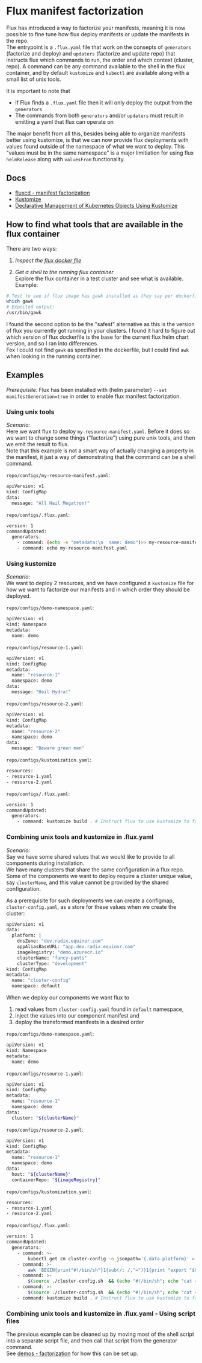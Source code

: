 # Flux manifest factorization

Flux has introduced a way to factorize your manifests, meaning it is now possible to fine tune how flux deploy manifests or update the manifests in the repo.  
The entrypoint is a `.flux.yaml` file that work on the consepts of `generators` (factorize and deploy) and `updaters` (factorize and update repo) that instructs flux which commands to run, the order and which context (cluster, repo). A command can be any command available to the shell in the flux container, and by default `kustomize` and `kubectl` are available along with a small list of unix tools.  

It is important to note that 
- If Flux finds a `.flux.yaml` file then it will only deploy the output from the `generators`
- The commands from both `generators` and/or `updaters` must result in emitting a yaml that flux can operate on

The major benefit from all this, besides being able to organize manifests better using kustomize, is that we can now provide flux deployments with values found outside of the namespace of what we want to deploy. This "values must be in the same namespace" is a major limitiation for using flux `helmRelease` along with `valuesFrom` functionality.

## Docs

- [fluxcd - manifest factorization](https://github.com/fluxcd/flux/blob/master/docs/references/fluxyaml-config-files.md)
- [Kustomize](https://kustomize.io/)
- [Declarative Management of Kubernetes Objects Using Kustomize](https://kubernetes.io/docs/tasks/manage-kubernetes-objects/kustomization/)

## How to find what tools that are available in the flux container

There are two ways:
1. _Inspect the [flux docker file](https://github.com/fluxcd/flux/blob/master/docker/Dockerfile.flux)_  
  
1. _Get a shell to the running flux container_      
  Explore the flux container in a test cluster and see what is available.  
  Example:
  ```sh
  # Test to see if flux image has gawk installed as they say per dockerfile
  which gawk
  # Expected output:
  /usr/bin/gawk
  ```

I found the second option to be the "safest" alternative as this is the version of flux you currently got running in your clusters.
I found it hard to figure out which version of flux dockerfile is the base for the current flux helm chart version, and so I ran into differences.  
Fex I could not find `gawk` as specified in the dockerfile, but I could find `awk` when looking in the running container.  


## Examples

_Prerequisite:_ Flux has been installed with (helm parameter) `--set manifestGeneration=true` in order to enable flux manifest factorization.

###  Using unix tools

_Scenario:_  
Here we want flux to deploy `my-resource-manifest.yaml`. Before it does so we want to change some things ("factorize") using pure unix tools, and then we emit the result to flux.  
Note that this example is not a smart way of actually changing a property in the manifest, it just a way of demonstrating that the command can be a shell command.

`repo/configs/my-resource-manifest.yaml`:
```sh
apiVersion: v1
kind: ConfigMap
data:
  message: "All Hail Megatron!"
```

`repo/configs/.flux.yaml`:
```sh
version: 1
commandUpdated:
  generators:
    - command: (echo -e "metadata:\n  name: demo")>> my-resource-manifest.yaml   # Add a name to the manifest
    - command: echo my-resource-manifest.yaml                                    # Emit result to flux
```

### Using kustomize

_Scenario:_  
We want to deploy 2 resources, and we have configured a `kustomize` file for how we want to factorize our manifests and in which order they should be deployed.

`repo/configs/demo-namespace.yaml`:
```sh
apiVersion: v1
kind: Namespace
metadata:
  name: demo
```

`repo/configs/resource-1.yaml`:
```sh
apiVersion: v1
kind: ConfigMap
metadata:
  name: "resource-1"
  namespace: demo  
data:
  message: "Hail Hydra!"
```

`repo/configs/resource-2.yaml`:
```sh
apiVersion: v1
kind: ConfigMap
metadata:
  name: "resource-2"
  namespace: demo  
data:
  message: "Beware green men"
```

`repo/configs/kustomization.yaml`:
```sh
resources:
- resource-1.yaml
- resource-2.yaml
```

`repo/configs/.flux.yaml`:
```sh
version: 1
commandUpdated:
  generators:
    - command: kustomize build . # Instruct flux to use kustomize to factorize the manifests and emit the result to flux
```

### Combining unix tools and kustomize in .flux.yaml

_Scenario:_  
Say we have some shared values that we would like to provide to all components during installation.  
We have many clusters that share the same configuration in a flux repo.  
Some of the components we want to deploy require a cluster unique value, say `clusterName`, and this value cannot be provided by the shared configuration.  

As a prerequisite for such deployments we can create a configmap, `cluster-config.yaml`, as a store for these values when we create the cluster:
```sh
apiVersion: v1
data:
  platform: |
    dnsZone: "dev.radix.equinor.com"
    appAliasBaseURL: "app.dev.radix.equinor.com"
    imageRegistry: "demo.azurecr.io"
    clusterName: "fancy-pants"
    clusterType: "development"
kind: ConfigMap
metadata:  
  name: "cluster-config"
  namespace: default
```

When we deploy our components we want flux to 
1. read values from `cluster-config.yaml` found in `default` namespace, 
1. inject the values into our component manifest and 
1. deploy the transformed manifests in a desired order

`repo/configs/demo-namespace.yaml`:
```sh
apiVersion: v1
kind: Namespace
metadata:
  name: demo
```

`repo/configs/resource-1.yaml`:
```sh
apiVersion: v1
kind: ConfigMap
metadata:
  name: "resource-1"
  namespace: demo  
data:
  cluster: "${clusterName}"
```

`repo/configs/resource-2.yaml`:
```sh
apiVersion: v1
kind: ConfigMap
metadata:
  name: "resource-1"
  namespace: demo  
data:
  host: "${clusterName}"
  containerRepo: "${imageRegistry}"
```

`repo/configs/kustomization.yaml`:
```sh
resources:
- resource-1.yaml
- resource-2.yaml
```

`repo/configs/.flux.yaml`:
```sh
version: 1
commandUpdated:
  generators:
    - command: >-
        kubectl get cm cluster-config -o jsonpath='{.data.platform}' > ./cluster-config.yaml # Read and store contents of cluster-config as yaml
    - command: >-
        awk 'BEGIN{print"#!/bin/sh"}1{sub(/: /,"=")}1{print "export "$0}' ./cluster-config.yaml > ./cluster-config.sh && chmod +x ./cluster-config.sh # Transform cluster-config yaml to shell environment variables
    - command: >-
        $(source ./cluster-config.sh  && (echo "#!/bin/sh"; echo "cat <<EOF >result.yaml"; cat ./resource-1.yaml; echo "EOF";)>tmp_heredoc.sh && source ./tmp_heredoc.sh && rm ./tmp_heredoc.sh && mv ./result.yaml ./resource-1.yaml) # Transform resource-1 manifest using a heredoc to inject the env vars, and do so in a subshell to avoid polluting the main flux shell
    - command: >-
        $(source ./cluster-config.sh  && (echo "#!/bin/sh"; echo "cat <<EOF >result.yaml"; cat ./resource-2.yaml; echo "EOF";)>tmp_heredoc.sh && source ./tmp_heredoc.sh && rm ./tmp_heredoc.sh && mv ./result.yaml ./resource-2.yaml) # Transform resource-2 manifest using a heredoc to inject the env vars, and do so in a subshell to avoid polluting the main flux shell
    - command: kustomize build . # Instruct flux to use kustomize to factorize the transformed manifests and emit the result to flux
```

### Combining unix tools and kustomize in .flux.yaml - Using script files

The previous example can be cleaned up by moving most of the shell script into a separate script file, and then call that script from the generator command.  
See [demos - factorization](./demos/factorization/) for how this can be set up.